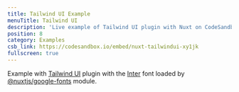 ```yaml
---
title: Tailwind UI Example
menuTitle: Tailwind UI
description: 'Live example of Tailwind UI plugin with Nuxt on CodeSandbox.'
position: 8
category: Examples
csb_link: https://codesandbox.io/embed/nuxt-tailwindui-xy1jk
fullscreen: true
---
```


Example with [Tailwind UI](https://tailwindui.com) plugin with the [Inter](https://rsms.me/inter/) font loaded by [@nuxtjs/google-fonts](https://github.com/nuxt-community/google-fonts-module) module.

<code-sandbox :src="csb_link"></code-sandbox>
